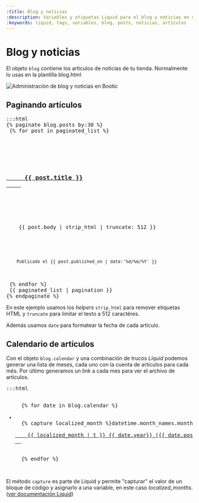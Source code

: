 ```yaml
---
:title: Blog y noticias
:description: Variables y etiquetas Liquid para el blog y noticias en una tienda Bootic
:keywords: liquid, tags, variables, blog, posts, noticias, artículos
---
```

# Blog y noticias

El objeto <code>blog</code> contiene los artículos de noticias de tu tienda. Normalmente lo usas en la plantilla blog.html

<img src="/img/themes/blog-admin.png" alt="Administración de blog y noticias en Bootic" />

## Paginando artículos

<pre>:::html
{% paginate blog.posts by:30 %}
 {% for post in paginated_list %}
  <div class="post">
   <h3>
    <a href="{{post.url}}" title="{{post.title}}">
     {{ post.title }}
    </a>
   </h3>
   <p class="texto">
    {{ post.body | strip_html | truncate: 512 }}
   </p><!-- /texto -->
 
   <small class="date">
    Publicado el {{ post.published_on | date:'%d/%m/%Y' }} 
   </small>
  </div><!-- /post -->
 {% endfor %}
 {{ paginated_list | pagination }}
{% endpaginate %}
</pre>

En este ejemplo usamos los *helpers* <code>strip_html</code> para remover etiquetas HTML y <code>truncate</code> para limitar el texto a 512 caractéres.

Además usamos <code>date</code> para formatear la fecha de cada artículo.

## Calendario de artículos

Con el objeto <code>blog.calendar</code> y una combinación de trucos *Liquid* podemos generar una lista de meses, cada uno con la cuenta de artículos para cada més. Por último generamos un link a cada mes para ver el archivo de artículos.

<pre>:::html
<ul id="archivo">
  {% for date in blog.calendar %}
  <li>
  {% capture localized_month %}datetime.month_names.month_{{date.month_num}}{% endcapture %}
  <a href="{{ date.url }}" title="{{ localized_month | t }}">
    {{ localized_month | t }} {{ date.year}} ({{ date.post_count }})
  </a>
  </li>
  {% endfor %}
</ul>
</pre>

El método <code>capture</code> es parte de Liquid y permite "capturar" el valor de un bloque de código y asignarlo a una variable, en este caso *localized_months*. ([ver documentación Liquid](http://wiki.shopify.com/UsingLiquid))